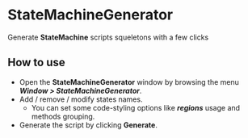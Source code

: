 # StateMachineGenerator

Generate **StateMachine** scripts squeletons with a few clicks

## How to use

- Open the **StateMachineGenerator** window by browsing the menu ***Window > StateMachineGenerator***.
- Add / remove / modify states names.
  - You can set some code-styling options like ***regions*** usage and methods grouping.
- Generate the script by clicking **Generate**.
